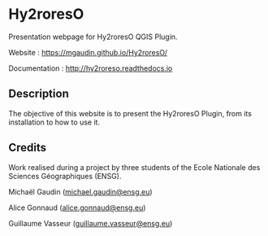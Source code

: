 # Hy2roresO
Presentation webpage for Hy2roresO QGIS Plugin.

Website : https://mgaudin.github.io/Hy2roresO/

Documentation : http://hy2roreso.readthedocs.io

## Description
The objective of this website is to present the Hy2roresO Plugin, from its installation to how to use it.

## Credits
Work realised during a project by three students of the Ecole Nationale des Sciences Géographiques (ENSG).

Michaël Gaudin (michael.gaudin@ensg.eu)

Alice Gonnaud (alice.gonnaud@ensg.eu)

Guillaume Vasseur (guillaume.vasseur@ensg.eu)

